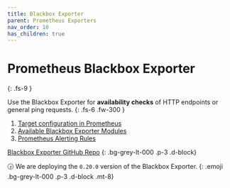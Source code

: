 ```yaml
---
title: Blackbox Exporter
parent: Prometheus Exporters
nav_order: 10
has_children: true
---
```


# Prometheus Blackbox Exporter
{: .fs-9 }

Use the Blackbox Exporter for __availability checks__ of HTTP endpoints
or general ping requests.
{: .fs-6 .fw-300 }

1. [Target configuration in Prometheus](targets.html)
1. [Available Blackbox Exporter Modules](modules.html)
1. [Prometheus Alerting Rules](rules.md)

<i class="bi bi-github"></i> [Blackbox Exporter GitHub Repo](https://github.com/prometheus/blackbox_exporter)
{: .bg-grey-lt-000 .p-3 .d-block}

🕞 We are deploying the `0.20.0` version of the Blackbox Exporter.
{: .emoji .bg-grey-lt-000 .p-3 .d-block .mt-8}
